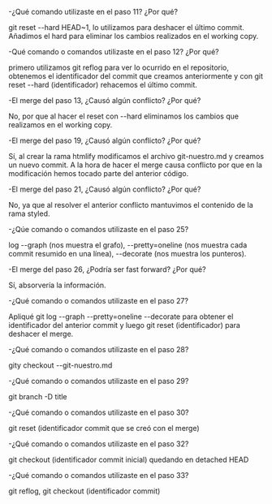 -¿Qué comando utilizaste en el paso 11? ¿Por qué?

git reset --hard HEAD~1, lo utilizamos para deshacer el último commit. Añadimos el hard para eliminar 
los cambios realizados en el working copy.

-Qué comando o comandos utilizaste en el paso 12? ¿Por qué?

primero utilizamos git reflog para ver lo ocurrido en el repositorio, obtenemos el identificador
del commit que creamos anteriormente y con git reset --hard (identificador) rehacemos el último 
commit.

-El merge del paso 13, ¿Causó algún conflicto? ¿Por qué?

No, por que al hacer el reset con --hard eliminamos los cambios que realizamos en el working copy.

-El merge del paso 19, ¿Causó algún conflicto? ¿Por qué?

Sí, al crear la rama htmlify modificamos el archivo git-nuestro.md y creamos un nuevo commit. A la 
hora de hacer el merge causa conflicto por que en la modificación hemos tocado parte del anterior 
código.

-El merge del paso 21, ¿Causó algún conflicto? ¿Por qué?

No, ya que al resolver el anterior conflicto mantuvimos el contenido de la rama styled.

-¿Qúe comando o comandos utilizaste en el paso 25?

log --graph (nos muestra el grafo), --pretty=oneline (nos muestra cada commit resumido en una línea), 
--decorate (nos muestra los punteros).

-El merge del paso 26, ¿Podría ser fast forward? ¿Por qué?

Sí, absorvería la información.

-¿Qué comando o comandos utilizaste en el paso 27?

Apliqué git log --graph --pretty=oneline --decorate para obtener el identificador del anterior commit 
y luego git reset (identificador) para deshacer el merge.

-¿Qué comando o comandos utilizaste en el paso 28?

gity checkout --git-nuestro.md

-¿Qué comando o comandos utilizaste en el paso 29?

git branch -D title

-¿Qué comando o comandos utilizaste en el paso 30?

git reset (identificador commit que se creó con el merge)

-¿Qué comando o comandos utilizaste en el paso 32?

git checkout (identificador commit inicial) quedando en detached HEAD

-¿Qué comando o comandos utilizaste en el paso 33?

git reflog, git checkout (identificador commit)
